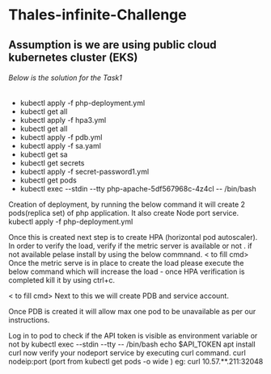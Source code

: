 # Thales-infinite-Challenge
## Assumption is we are using public cloud kubernetes cluster (EKS)

###### Below is the solution for the Task1 ######

* kubectl apply -f php-deployment.yml
* kubectl get all
* kubectl apply -f hpa3.yml
* kubectl get all
* kubectl apply -f pdb.yml
* kubectl apply -f sa.yaml
* kubectl get sa
* kubectl get secrets
* kubectl apply -f secret-password1.yml
* kubectl get pods
* kubectl exec --stdin --tty php-apache-5df567968c-4z4cl -- /bin/bash

Creation of deployment, by running the below command it will create 2 pods(replica set) of php application.
It also create Node port service.
kubectl apply -f php-deployment.yml

Once this is created next step is to create HPA (horizontal pod autoscaler).
In order to verify the load, verify if the metric server is available or not .
if not available pelase install by using the below commnand.
< to fill cmd>
Once the metric serve is in place to create the load please execute the below command which will increase the load - once HPA verification is completed kill it by using ctrl+c.

< to fill cmd>
Next to this we will create PDB and service account.

Once PDB is created it will allow max one pod to be unavailable as per our instructions.

Log in to pod to check if the API token is visible as environment variable or not by 
kubectl exec --stdin --tty <php-apache-5df567968c-4z4cl> -- /bin/bash 
  echo $API_TOKEN
apt install curl 
  now verify your nodeport service by executing curl command.
  curl nodeip:port (port from kubectl get pods -o wide )
  eg: curl 10.57.**.211:32048

